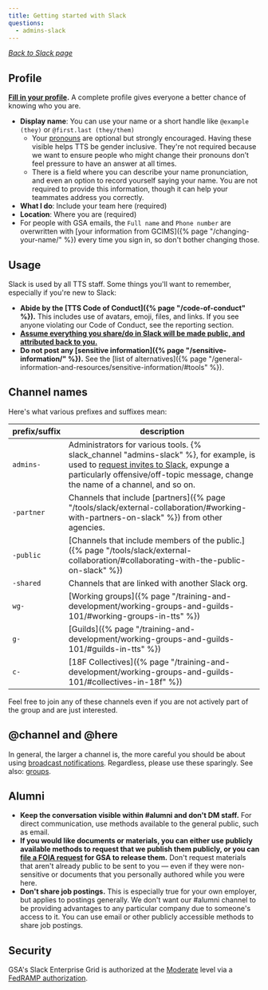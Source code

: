 ```yaml
---
title: Getting started with Slack
questions:
  - admins-slack
---
```


_[Back to Slack page](../)_

## Profile

**[Fill in your profile](https://gsa-tts.slack.com/account/profile).** A
complete profile gives everyone a better chance of knowing who you are.

- **Display name**: You can use your name or a short handle like
  `@example (they)` or `@first.last (they/them)`
  - Your [pronouns](https://pronoun.is/) are optional but strongly encouraged.
    Having these visible helps TTS be gender inclusive. They're not required
    because we want to ensure people who might change their pronouns don’t feel
    pressure to have an answer at all times.
  - There is a field where you can describe your name pronunciation, and even an
    option to record yourself saying your name. You are not required to provide
    this information, though it can help your teammates address you correctly.
- **What I do**: Include your team here (required)
- **Location**: Where you are (required)
- For people with GSA emails, the `Full name` and `Phone number` are overwritten
  with [your information from GCIMS]({% page "/changing-your-name/" %}) every
  time you sign in, so don't bother changing those.

## Usage

Slack is used by all TTS staff. Some things you'll want to remember, especially
if you're new to Slack:

- **Abide by the [TTS Code of Conduct]({% page "/code-of-conduct" %}).** This
  includes use of avatars, emoji, files, and links. If you see anyone violating
  our Code of Conduct, see the reporting section.
- **[Assume everything you share/do in Slack will be made public, and attributed back to you.](../records/)**
- **Do not post any [sensitive
  information]({% page "/sensitive-information/" %}).** See the [list of
  alternatives]({% page "/general-information-and-resources/sensitive-information/#tools" %}).

## Channel names

Here's what various prefixes and suffixes mean:

| prefix/suffix | description                                                                                                                                                                                                                                 |
| ------------- | ------------------------------------------------------------------------------------------------------------------------------------------------------------------------------------------------------------------------------------------- |
| `admins-`     | Administrators for various tools. {% slack_channel "admins-slack" %}, for example, is used to [request invites to Slack](../user-management/), expunge a particularly offensive/off-topic message, change the name of a channel, and so on. |
| `-partner`    | Channels that include [partners]({% page "/tools/slack/external-collaboration/#working-with-partners-on-slack" %}) from other agencies.                                                                                                     |
| `-public`     | [Channels that include members of the public.]({% page "/tools/slack/external-collaboration/#collaborating-with-the-public-on-slack" %})                                                                                                    |
| `-shared`     | Channels that are linked with another Slack org.                                                                                                                                                                                            |
| `wg-`         | [Working groups]({% page "/training-and-development/working-groups-and-guilds-101/#working-groups-in-tts" %})                                                                                                                               |
| `g-`          | [Guilds]({% page "/training-and-development/working-groups-and-guilds-101/#guilds-in-tts" %})                                                                                                                                               |
| `c-`          | [18F Collectives]({% page "/training-and-development/working-groups-and-guilds-101/#collectives-in-18f" %})                                                                                                                                 |

Feel free to join any of these channels even if you are not actively part of the
group and are just interested.

## @channel and @here

In general, the larger a channel is, the more careful you should be about using
[broadcast notifications](https://slack.com/help/articles/202009646-Notify-a-channel-or-workspace).
Regardless, please use these sparingly. See also:
[groups](../guidelines/#groups).

## Alumni

- **Keep the conversation visible within #alumni and don't DM staff.** For
  direct communication, use methods available to the general public, such as
  email.
- **If you would like documents or materials, you can either use publicly
  available methods to request that we publish them publicly, or you can
  [file a FOIA request](https://www.gsa.gov/reference/freedom-of-information-act-foia)
  for GSA to release them.** Don't request materials that aren't already public
  to be sent to you — even if they were non-sensitive or documents that you
  personally authored while you were here.
- **Don't share job postings.** This is especially true for your own employer,
  but applies to postings generally. We don't want our #alumni channel to be
  providing advantages to any particular company due to someone's access to it.
  You can use email or other publicly accessible methods to share job postings.

## Security

GSA's Slack Enterprise Grid is authorized at the
[Moderate](https://atos.open-control.org/categorization/#selecting-the-overall-impact-level)
level via a
[FedRAMP authorization](https://marketplace.fedramp.gov/#/product/slack?sort=productName&productNameSearch=slack).
